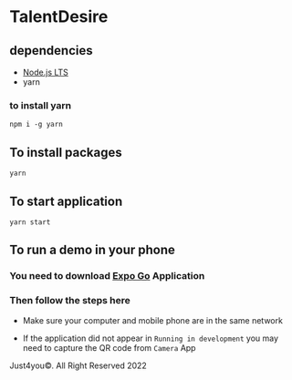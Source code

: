 # TalentDesire

## dependencies

- [Node.js LTS](https://nodejs.org)
- yarn

### to install yarn

`npm i -g yarn`

## To install packages

`yarn`

## To start application

`yarn start`

## To run a demo in your phone

### You need to download [Expo Go](https://apps.apple.com/us/app/expo-go/id982107779) Application

### Then follow the steps here

- Make sure your computer and mobile phone are in the same network

- If the application did not appear in `Running in development` you may need to capture the QR code from `Camera` App

Just4you&copy;. All Right Reserved 2022
